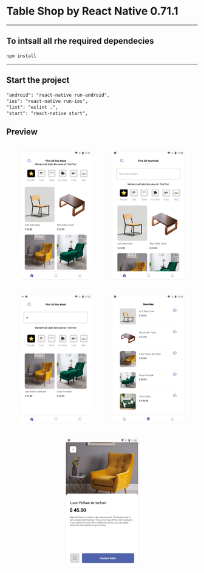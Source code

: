 # Table Shop by React Native 0.71.1

---

## To intsall all rhe required dependecies

```
npm install
```

---

## Start the project

```
"android": "react-native run-android",
"ios": "react-native run-ios",
"lint": "eslint .",
"start": "react-native start",
```

## Preview

<div
    style="
    display: flex;
    flex-direction: row;
    justify-content: space-evenly;
    align-items: center;
    flex-flow: wrap row;
    ">
    <img
    width="190"
    style="margin: 1.2rem; border: 1px solid #f1f1f1; border-radius: 5px"
    src="https://github.com/MsbSoft2/Table_Shop_React_Native/raw/main/Screenshots/1.png" />
    <img
    width="190"
    style="margin: 1.2rem; border: 1px solid #f1f1f1; border-radius: 5px"
    src="https://github.com/MsbSoft2/Table_Shop_React_Native/raw/main/Screenshots/2.png" />
    <img
    width="190"
    style="margin: 1.2rem; border: 1px solid #f1f1f1; border-radius: 5px"
    src="https://github.com/MsbSoft2/Table_Shop_React_Native/raw/main/Screenshots/3.png" />
    <img
    width="190"
    style="margin: 1.2rem; border: 1px solid #f1f1f1; border-radius: 5px"
    src="https://github.com/MsbSoft2/Table_Shop_React_Native/raw/main/Screenshots/4.png" />
    <img
    width="190"
    style="margin: 1.2rem; border: 1px solid #f1f1f1; border-radius: 5px"
    src="https://github.com/MsbSoft2/Table_Shop_React_Native/raw/main/Screenshots/5.png" />
</div>
